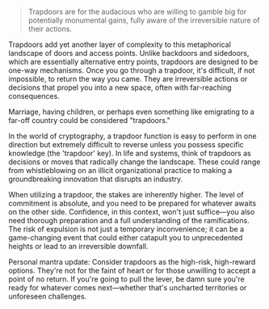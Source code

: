 > Trapdoors are for the audacious who are willing to gamble big for potentially monumental gains, fully aware of the irreversible nature of their actions.

Trapdoors add yet another layer of complexity to this metaphorical landscape of doors and access points. Unlike backdoors and sidedoors, which are essentially alternative entry points, trapdoors are designed to be one-way mechanisms. Once you go through a trapdoor, it's difficult, if not impossible, to return the way you came. They are irreversible actions or decisions that propel you into a new space, often with far-reaching consequences.

Marriage, having children, or perhaps even something like emigrating to a far-off country could be considered "trapdoors."

In the world of cryptography, a trapdoor function is easy to perform in one direction but extremely difficult to reverse unless you possess specific knowledge (the 'trapdoor' key). In life and systems, think of trapdoors as decisions or moves that radically change the landscape. These could range from whistleblowing on an illicit organizational practice to making a groundbreaking innovation that disrupts an industry.

When utilizing a trapdoor, the stakes are inherently higher. The level of commitment is absolute, and you need to be prepared for whatever awaits on the other side. Confidence, in this context, won't just suffice—you also need thorough preparation and a full understanding of the ramifications. The risk of expulsion is not just a temporary inconvenience; it can be a game-changing event that could either catapult you to unprecedented heights or lead to an irreversible downfall.

Personal mantra update: Consider trapdoors as the high-risk, high-reward options. They're not for the faint of heart or for those unwilling to accept a point of no return. If you're going to pull the lever, be damn sure you're ready for whatever comes next—whether that's uncharted territories or unforeseen challenges.


